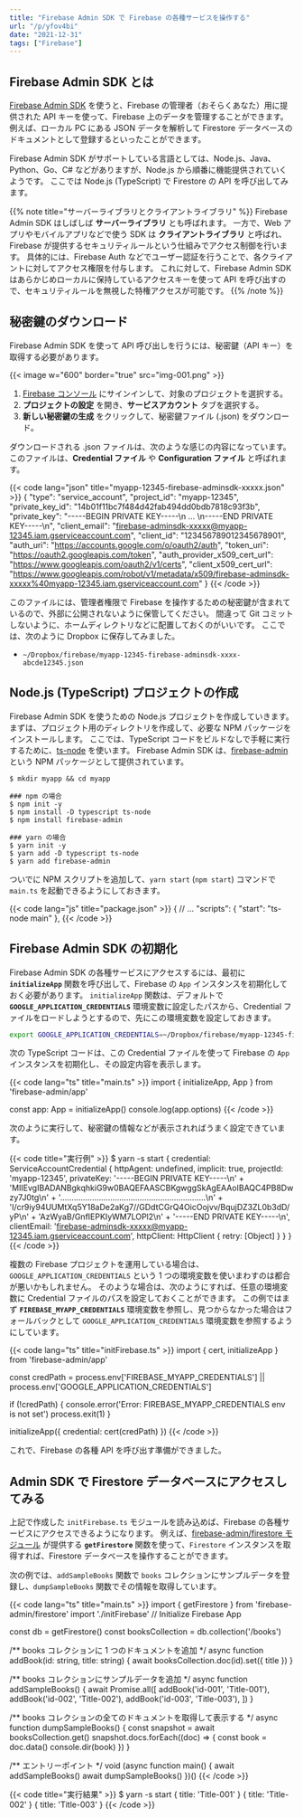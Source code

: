 ```yaml
---
title: "Firebase Admin SDK で Firebase の各種サービスを操作する"
url: "/p/yfov4bi"
date: "2021-12-31"
tags: ["Firebase"]
---
```


Firebase Admin SDK とは
----

[Firebase Admin SDK](https://firebase.google.com/docs/reference/admin) を使うと、Firebase の管理者（おそらくあなた）用に提供された API キーを使って、Firebase 上のデータを管理することができます。
例えば、ローカル PC にある JSON データを解析して Firestore データベースのドキュメントとして登録するといったことができます。

Firebase Admin SDK がサポートしている言語としては、Node.js、Java、Python、Go、C# などがありますが、Node.js から順番に機能提供されていくようです。
ここでは Node.js (TypeScript) で Firestore の API を呼び出してみます。

{{% note title="サーバーライブラリとクライアントライブラリ" %}}
Firebase Admin SDK はしばしば __サーバーライブラリ__ とも呼ばれます。
一方で、Web アプリやモバイルアプリなどで使う SDK は __クライアントライブラリ__ と呼ばれ、Firebase が提供するセキュリティルールという仕組みでアクセス制御を行います。
具体的には、Firebase Auth などでユーザー認証を行うことで、各クライアントに対してアクセス権限を付与します。
これに対して、Firebase Admin SDK はあらかじめローカルに保持しているアクセスキーを使って API を呼び出すので、セキュリティルールを無視した特権アクセスが可能です。
{{% /note %}}


秘密鍵のダウンロード
----

Firebase Admin SDK を使って API 呼び出しを行うには、秘密鍵（API キー）を取得する必要があります。

{{< image w="600" border="true" src="img-001.png" >}}

1. [Firebase コンソール](https://console.firebase.google.com/) にサインインして、対象のプロジェクトを選択する。
2. __プロジェクトの設定__ を開き、__サービスアカウント__ タブを選択する。
3. __新しい秘密鍵の生成__ をクリックして、秘密鍵ファイル (.json) をダウンロード。

ダウンロードされる .json ファイルは、次のような感じの内容になっています。
このファイルは、__Credential ファイル__ や __Configuration ファイル__ と呼ばれます。

{{< code lang="json" title="myapp-12345-firebase-adminsdk-xxxxx.json" >}}
{
  "type": "service_account",
  "project_id": "myapp-12345",
  "private_key_id": "14b01f11bc7f484d42fab494dd0bdb7818c93f3b",
  "private_key": "-----BEGIN PRIVATE KEY-----\n ... \n-----END PRIVATE KEY-----\n",
  "client_email": "firebase-adminsdk-xxxxx@myapp-12345.iam.gserviceaccount.com",
  "client_id": "123456789012345678901",
  "auth_uri": "https://accounts.google.com/o/oauth2/auth",
  "token_uri": "https://oauth2.googleapis.com/token",
  "auth_provider_x509_cert_url": "https://www.googleapis.com/oauth2/v1/certs",
  "client_x509_cert_url": "https://www.googleapis.com/robot/v1/metadata/x509/firebase-adminsdk-xxxxx%40myapp-12345.iam.gserviceaccount.com"
}
{{< /code >}}

このファイルには、管理者権限で Firebase を操作するための秘密鍵が含まれているので、外部に公開されないように保管してください。
間違って Git コミットしないように、ホームディレクトリなどに配置しておくのがいいです。
ここでは、次のように Dropbox に保存してみました。

- `~/Dropbox/firebase/myapp-12345-firebase-adminsdk-xxxx-abcde12345.json`


Node.js (TypeScript) プロジェクトの作成
----

Firebase Admin SDK を使うための Node.js プロジェクトを作成していきます。
まずは、プロジェクト用のディレクトリを作成して、必要な NPM パッケージをインストールします。
ここでは、TypeScript コードをビルドなしで手軽に実行するために、[ts-node](https://www.npmjs.com/package/ts-node) を使います。
Firebase Admin SDK は、[firebase-admin](https://www.npmjs.com/package/firebase-admin) という NPM パッケージとして提供されています。

```
$ mkdir myapp && cd myapp

### npm の場合
$ npm init -y
$ npm install -D typescript ts-node
$ npm install firebase-admin

### yarn の場合
$ yarn init -y
$ yarn add -D typescript ts-node
$ yarn add firebase-admin
```

ついでに NPM スクリプトを追加して、`yarn start` (`npm start`) コマンドで `main.ts` を起動できるようにしておきます。

{{< code lang="js" title="package.json" >}}
{
  // ...
  "scripts": {
    "start": "ts-node main"
  },
{{< /code >}}


Firebase Admin SDK の初期化
----

Firebase Admin SDK の各種サービスにアクセスするには、最初に __`initializeApp`__ 関数を呼び出して、Firebase の `App` インスタンスを初期化しておく必要があります。
`initializeApp` 関数は、デフォルトで __`GOOGLE_APPLICATION_CREDENTIALS`__ 環境変数に設定したパスから、Credential ファイルをロードしようとするので、先にこの環境変数を設定しておきます。

```bash
export GOOGLE_APPLICATION_CREDENTIALS=~/Dropbox/firebase/myapp-12345-firebase-adminsdk-xxxx-abcde12345.json
```

次の TypeScript コードは、この Credential ファイルを使って Firebase の `App` インスタンスを初期化し、その設定内容を表示します。

{{< code lang="ts" title="main.ts" >}}
import { initializeApp, App } from 'firebase-admin/app'

const app: App = initializeApp()
console.log(app.options)
{{< /code >}}

次のように実行して、秘密鍵の情報などが表示されればうまく設定できています。

{{< code title="実行例" >}}
$ yarn -s start
{
  credential: ServiceAccountCredential {
    httpAgent: undefined,
    implicit: true,
    projectId: 'myapp-12345',
    privateKey: '-----BEGIN PRIVATE KEY-----\n' +
      'MIIEvgIBADANBgkqhkiG9w0BAQEFAASCBKgwggSkAgEAAoIBAQC4PB8Dwzy7J0tg\n' +
      '................................................................\n' +
      'I/cr9iy94UUMtXq5Y18aDe2aKg7//GDdtCGrQ4OicOojvv/BqujDZ3ZL0b3dD/yP\n' +
      'AzWyaB/GnfIEPKIyWM7LOPl2\n' +
      '-----END PRIVATE KEY-----\n',
    clientEmail: 'firebase-adminsdk-xxxxx@myapp-12345.iam.gserviceaccount.com',
    httpClient: HttpClient { retry: [Object] }
  }
}
{{< /code >}}

複数の Firebase プロジェクトを運用している場合は、`GOOGLE_APPLICATION_CREDENTIALS` という 1 つの環境変数を使いまわすのは都合が悪いかもしれません。
そのような場合は、次のようにすれば、任意の環境変数に Credential ファイルのパスを設定しておくことができます。
この例ではまず __`FIREBASE_MYAPP_CREDENTIALS`__ 環境変数を参照し、見つからなかった場合はフォールバックとして `GOOGLE_APPLICATION_CREDENTIALS` 環境変数を参照するようにしています。

{{< code lang="ts" title="initFirebase.ts" >}}
import { cert, initializeApp } from 'firebase-admin/app'

const credPath =
  process.env['FIREBASE_MYAPP_CREDENTIALS'] ||
  process.env['GOOGLE_APPLICATION_CREDENTIALS']

if (!credPath) {
  console.error('Error: FIREBASE_MYAPP_CREDENTIALS env is not set')
  process.exit(1)
}

initializeApp({ credential: cert(credPath) })
{{< /code >}}

これで、Firebase の各種 API を呼び出す準備ができました。


Admin SDK で Firestore データベースにアクセスしてみる
----

上記で作成した `initFirebase.ts` モジュールを読み込めば、Firebase の各種サービスにアクセスできるようになります。
例えば、[firebase-admin/firestore モジュール](https://firebase.google.com/docs/reference/admin/node/firebase-admin.firestore) が提供する __`getFirestore`__ 関数を使って、`Firestore` インスタンスを取得すれば、Firestore データベースを操作することができます。

次の例では、`addSampleBooks` 関数で `books` コレクションにサンプルデータを登録し、`dumpSampleBooks` 関数でその情報を取得しています。

{{< code lang="ts" title="main.ts" >}}
import { getFirestore } from 'firebase-admin/firestore'
import './initFirebase' // Initialize Firebase App

const db = getFirestore()
const booksCollection = db.collection('/books')

/** books コレクションに 1 つのドキュメントを追加 */
async function addBook(id: string, title: string) {
  await booksCollection.doc(id).set({ title })
}

/** books コレクションにサンプルデータを追加 */
async function addSampleBooks() {
  await Promise.all([
    addBook('id-001', 'Title-001'),
    addBook('id-002', 'Title-002'),
    addBook('id-003', 'Title-003'),
  ])
}

/** books コレクションの全てのドキュメントを取得して表示する */
async function dumpSampleBooks() {
  const snapshot = await booksCollection.get()
  snapshot.docs.forEach((doc) => {
    const book = doc.data()
    console.dir(book)
  })
}

/** エントリーポイント */
void (async function main() {
  await addSampleBooks()
  await dumpSampleBooks()
})()
{{< /code >}}

{{< code title="実行結果" >}}
$ yarn -s start
{ title: 'Title-001' }
{ title: 'Title-002' }
{ title: 'Title-003' }
{{< /code >}}

